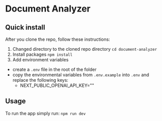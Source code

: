 # Document Analyzer

## Quick install

After you clone the repo, follow these instructions:

1. Changed directory to the cloned repo directory `cd document-analyzer`
2. Install packages
    `npm install`
3. Add environment variables

- create a `.env` file in the root of the folder
- copy the environmental variables from `.env.example` into `.env` and replace the following keys:
  - NEXT_PUBLIC_OPENAI_API_KEY="" 

## Usage

To run the app simply run:
    `npm run dev`